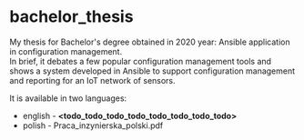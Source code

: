 # bachelor_thesis
My thesis for Bachelor's degree obtained in 2020 year: Ansible application in configuration management. <br />In brief, it debates a few popular configuration management tools and shows a system developed in Ansible to support configuration management and reporting for an IoT network of sensors.

It is available in two languages:
- english - **<todo_todo_todo_todo_todo_todo_todo_todo>**
- polish - Praca_inzynierska_polski.pdf
